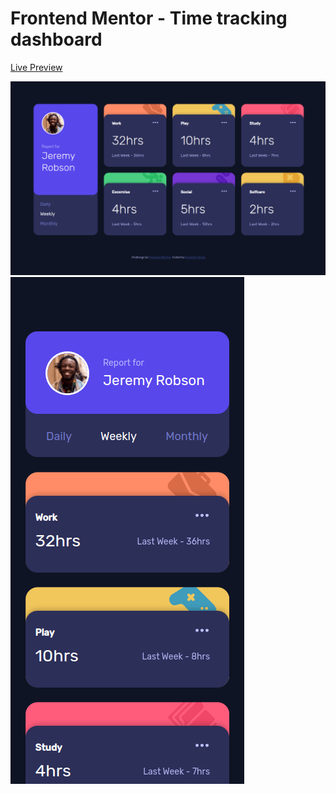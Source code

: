 # Frontend Mentor - Time tracking dashboard

[Live Preview](https://raw.githack.com/gurpreet2188/time-tracking-dashboard-main/master/index.html)

![Design preview for the Time tracking dashboard coding challenge-Desktop](./cap_2.png)
![Design preview for the Time tracking dashboard coding challenge-Mobile](./cap_1.png)
